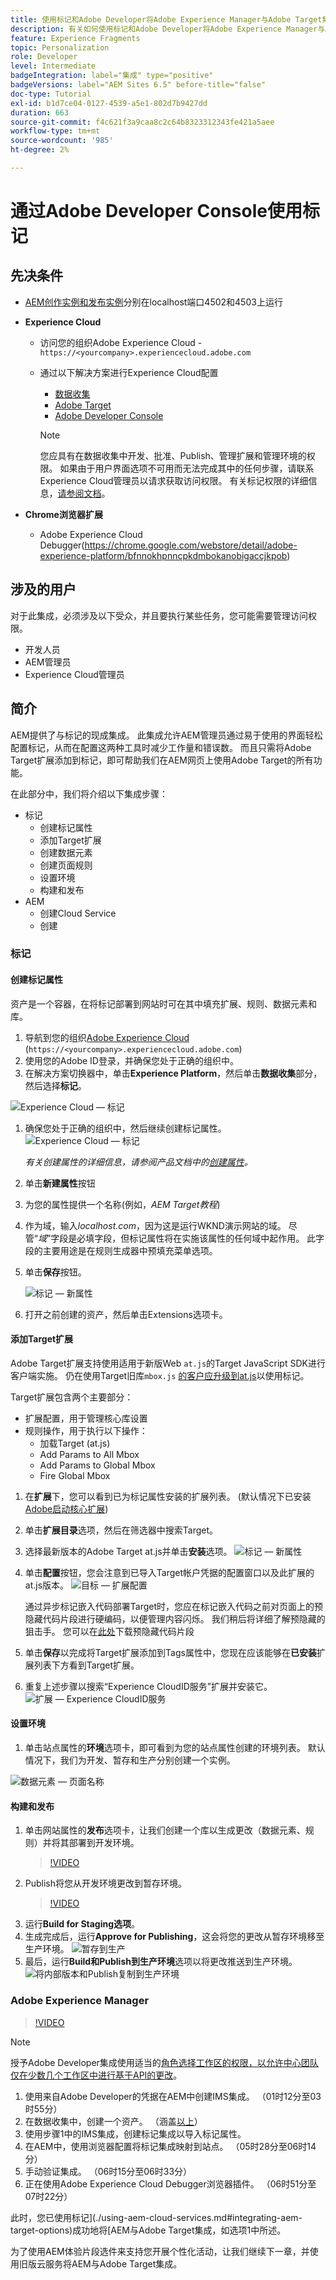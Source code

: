 ```yaml
---
title: 使用标记和Adobe Developer将Adobe Experience Manager与Adobe Target集成
description: 有关如何使用标记和Adobe Developer将Adobe Experience Manager与Adobe Target集成的分步演练
feature: Experience Fragments
topic: Personalization
role: Developer
level: Intermediate
badgeIntegration: label="集成" type="positive"
badgeVersions: label="AEM Sites 6.5" before-title="false"
doc-type: Tutorial
exl-id: b1d7ce04-0127-4539-a5e1-802d7b9427dd
duration: 663
source-git-commit: f4c621f3a9caa8c2c64b8323312343fe421a5aee
workflow-type: tm+mt
source-wordcount: '985'
ht-degree: 2%

---
```


# 通过Adobe Developer Console使用标记

## 先决条件

* [AEM创作实例和发布实例](./implementation.md#set-up-aem)分别在localhost端口4502和4503上运行
* **Experience Cloud**
   * 访问您的组织Adobe Experience Cloud - `https://<yourcompany>.experiencecloud.adobe.com`
   * 通过以下解决方案进行Experience Cloud配置
      * [数据收集](https://experiencecloud.adobe.com)
      * [Adobe Target](https://experiencecloud.adobe.com)
      * [Adobe Developer Console](https://developer.adobe.com/console/)

     >[!NOTE]
     >您应具有在数据收集中开发、批准、Publish、管理扩展和管理环境的权限。 如果由于用户界面选项不可用而无法完成其中的任何步骤，请联系Experience Cloud管理员以请求获取访问权限。 有关标记权限的详细信息，[请参阅文档](https://experienceleague.adobe.com/docs/experience-platform/tags/admin/user-permissions.html)。

* **Chrome浏览器扩展**
   * Adobe Experience Cloud Debugger(https://chrome.google.com/webstore/detail/adobe-experience-platform/bfnnokhpnncpkdmbokanobigaccjkpob)

## 涉及的用户

对于此集成，必须涉及以下受众，并且要执行某些任务，您可能需要管理访问权限。

* 开发人员
* AEM管理员
* Experience Cloud管理员

## 简介

AEM提供了与标记的现成集成。 此集成允许AEM管理员通过易于使用的界面轻松配置标记，从而在配置这两种工具时减少工作量和错误数。 而且只需将Adobe Target扩展添加到标记，即可帮助我们在AEM网页上使用Adobe Target的所有功能。

在此部分中，我们将介绍以下集成步骤：

* 标记
   * 创建标记属性
   * 添加Target扩展
   * 创建数据元素
   * 创建页面规则
   * 设置环境
   * 构建和发布
* AEM
   * 创建Cloud Service
   * 创建

### 标记

#### 创建标记属性

资产是一个容器，在将标记部署到网站时可在其中填充扩展、规则、数据元素和库。

1. 导航到您的组织[Adobe Experience Cloud](https://experiencecloud.adobe.com/) (`https://<yourcompany>.experiencecloud.adobe.com`)
1. 使用您的Adobe ID登录，并确保您处于正确的组织中。
1. 在解决方案切换器中，单击&#x200B;**Experience Platform**，然后单击&#x200B;**数据收集**&#x200B;部分，然后选择&#x200B;**标记**。

![Experience Cloud — 标记](assets/using-launch-adobe-io/exc-cloud-launch.png)

1. 确保您处于正确的组织中，然后继续创建标记属性。
   ![Experience Cloud — 标记](assets/using-launch-adobe-io/launch-create-property.png)

   *有关创建属性的详细信息，请参阅产品文档中的[创建属性](https://experienceleague.adobe.com/docs/experience-platform/tags/admin/companies-and-properties.html?lang=en#create-or-configure-a-property)。*
1. 单击&#x200B;**新建属性**&#x200B;按钮
1. 为您的属性提供一个名称(例如，*AEM Target教程*)
1. 作为域，输入&#x200B;*localhost.com*，因为这是运行WKND演示网站的域。 尽管“*域*”字段是必填字段，但标记属性将在实施该属性的任何域中起作用。 此字段的主要用途是在规则生成器中预填充菜单选项。
1. 单击&#x200B;**保存**&#x200B;按钮。

   ![标记 — 新属性](assets/using-launch-adobe-io/exc-launch-property.png)

1. 打开之前创建的资产，然后单击Extensions选项卡。

#### 添加Target扩展

Adobe Target扩展支持使用适用于新版Web `at.js`的Target JavaScript SDK进行客户端实施。 仍在使用Target旧库`mbox.js` [的客户应升级到at.js](https://experienceleague.adobe.com/docs/target-dev/developer/client-side/at-js-implementation/upgrading-from-atjs-1x-to-atjs-20.html)以使用标记。

Target扩展包含两个主要部分：

* 扩展配置，用于管理核心库设置
* 规则操作，用于执行以下操作：
   * 加载Target (at.js)
   * Add Params to All Mbox
   * Add Params to Global Mbox
   * Fire Global Mbox

1. 在&#x200B;**扩展**&#x200B;下，您可以看到已为标记属性安装的扩展列表。 (默认情况下已安装[Adobe启动核心扩展](https://exchange.adobe.com/apps/ec/100223/adobe-launch-core-extension))
2. 单击&#x200B;**扩展目录**&#x200B;选项，然后在筛选器中搜索Target。
3. 选择最新版本的Adobe Target at.js并单击&#x200B;**安装**选项。
   ![标记 — 新属性](assets/using-launch-adobe-io/launch-target-extension.png)

4. 单击&#x200B;**配置**按钮，您会注意到已导入Target帐户凭据的配置窗口以及此扩展的at.js版本。
   ![目标 — 扩展配置](assets/using-launch-adobe-io/launch-target-extension-2.png)

   通过异步标记嵌入代码部署Target时，您应在标记嵌入代码之前对页面上的预隐藏代码片段进行硬编码，以便管理内容闪烁。 我们稍后将详细了解预隐藏的狙击手。 您可以在[此处](assets/using-launch-adobe-io/prehiding.js)下载预隐藏代码片段

5. 单击&#x200B;**保存**&#x200B;以完成将Target扩展添加到Tags属性中，您现在应该能够在&#x200B;**已安装**&#x200B;扩展列表下方看到Target扩展。

6. 重复上述步骤以搜索“Experience CloudID服务”扩展并安装它。
   ![扩展 — Experience CloudID服务](assets/using-launch-adobe-io/launch-extension-experience-cloud.png)

#### 设置环境

1. 单击站点属性的&#x200B;**环境**&#x200B;选项卡，即可看到为您的站点属性创建的环境列表。 默认情况下，我们为开发、暂存和生产分别创建一个实例。

![数据元素 — 页面名称](assets/using-launch-adobe-io/launch-environment-setup.png)

#### 构建和发布

1. 单击网站属性的&#x200B;**发布**&#x200B;选项卡，让我们创建一个库以生成更改（数据元素、规则）并将其部署到开发环境。
   >[!VIDEO](https://video.tv.adobe.com/v/28412?quality=12&learn=on)
2. Publish将您从开发环境更改到暂存环境。
   >[!VIDEO](https://video.tv.adobe.com/v/28419?quality=12&learn=on)
3. 运行&#x200B;**Build for Staging选项**。
4. 生成完成后，运行&#x200B;**Approve for Publishing**，这会将您的更改从暂存环境移至生产环境。
   ![暂存到生产](assets/using-launch-adobe-io/build-staging.png)
5. 最后，运行&#x200B;**Build和Publish到生产环境**选项以将更改推送到生产环境。
   ![将内部版本和Publish复制到生产环境](assets/using-launch-adobe-io/build-and-publish.png)

### Adobe Experience Manager

>[!VIDEO](https://video.tv.adobe.com/v/28416?quality=12&learn=on)

>[!NOTE]
>
> 授予Adobe Developer集成使用适当的[角色选择工作区的权限，以允许中心团队仅在少数几个工作区中进行基于API的更改](https://experienceleague.adobe.com/docs/target/using/administer/manage-users/enterprise/configure-adobe-io-integration.html)。

1. 使用来自Adobe Developer的凭据在AEM中创建IMS集成。 （01时12分至03时55分）
2. 在数据收集中，创建一个资产。 （涵盖[以上](#create-launch-property)）
3. 使用步骤1中的IMS集成，创建标记集成以导入标记属性。
4. 在AEM中，使用浏览器配置将标记集成映射到站点。 （05时28分至06时14分）
5. 手动验证集成。 （06时15分至06时33分）
6. 正在使用Adobe Experience Cloud Debugger浏览器插件。 （06时51分至07时22分）

此时，您已使用标记](./using-aem-cloud-services.md#integrating-aem-target-options)成功地将[AEM与Adobe Target集成，如选项1中所述。

为了使用AEM体验片段选件来支持您开展个性化活动，让我们继续下一章，并使用旧版云服务将AEM与Adobe Target集成。
